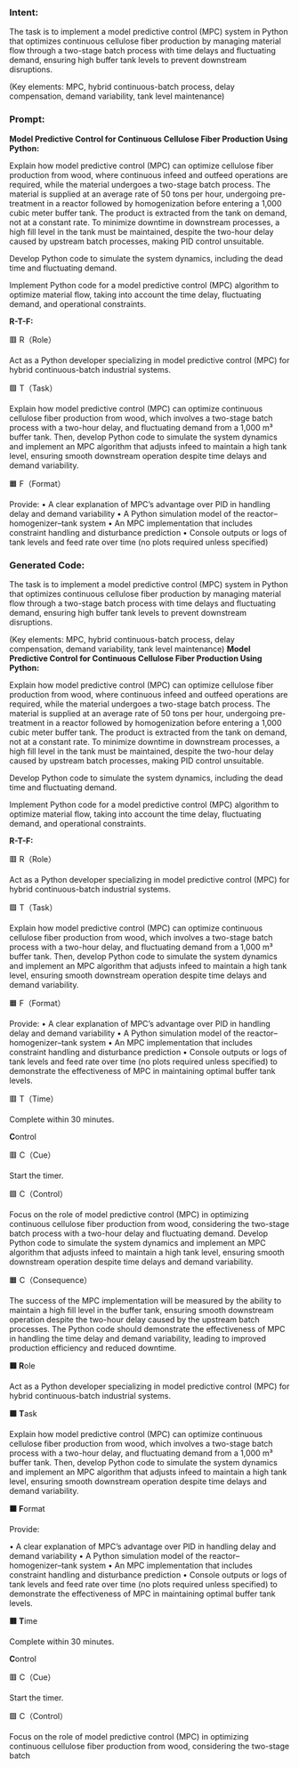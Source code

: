 ### Intent:
The task is to implement a model predictive control (MPC) system in Python that optimizes continuous cellulose fiber production by managing material flow through a two-stage batch process with time delays and fluctuating demand, ensuring high buffer tank levels to prevent downstream disruptions.  

(Key elements: MPC, hybrid continuous-batch process, delay compensation, demand variability, tank level maintenance)

### Prompt:
**Model Predictive Control for Continuous Cellulose Fiber Production Using Python:**

Explain how model predictive control (MPC) can optimize cellulose fiber production from wood, where continuous infeed and outfeed operations are required, while the material undergoes a two-stage batch process. The material is supplied at an average rate of 50 tons per hour, undergoing pre-treatment in a reactor followed by homogenization before entering a 1,000 cubic meter buffer tank. The product is extracted from the tank on demand, not at a constant rate. To minimize downtime in downstream processes, a high fill level in the tank must be maintained, despite the two-hour delay caused by upstream batch processes, making PID control unsuitable.

Develop Python code to simulate the system dynamics, including the dead time and fluctuating demand.

Implement Python code for a model predictive control (MPC) algorithm to optimize material flow, taking into account the time delay, fluctuating demand, and operational constraints.

**R-T-F:**

🟥 R（Role）

Act as a Python developer specializing in model predictive control (MPC) for hybrid continuous-batch industrial systems.

🟩 T（Task）

Explain how model predictive control (MPC) can optimize continuous cellulose fiber production from wood, which involves a two-stage batch process with a two-hour delay, and fluctuating demand from a 1,000 m³ buffer tank. Then, develop Python code to simulate the system dynamics and implement an MPC algorithm that adjusts infeed to maintain a high tank level, ensuring smooth downstream operation despite time delays and demand variability.

🟧 F（Format）

Provide:
	•	A clear explanation of MPC’s advantage over PID in handling delay and demand variability
	•	A Python simulation model of the reactor–homogenizer–tank system
	•	An MPC implementation that includes constraint handling and disturbance prediction
	•	Console outputs or logs of tank levels and feed rate over time (no plots required unless specified)

### Generated Code:
The task is to implement a model predictive control (MPC) system in Python that optimizes continuous cellulose fiber production by managing material flow through a two-stage batch process with time delays and fluctuating demand, ensuring high buffer tank levels to prevent downstream disruptions.  

(Key elements: MPC, hybrid continuous-batch process, delay compensation, demand variability, tank level maintenance)
**Model Predictive Control for Continuous Cellulose Fiber Production Using Python:**

Explain how model predictive control (MPC) can optimize cellulose fiber production from wood, where continuous infeed and outfeed operations are required, while the material undergoes a two-stage batch process. The material is supplied at an average rate of 50 tons per hour, undergoing pre-treatment in a reactor followed by homogenization before entering a 1,000 cubic meter buffer tank. The product is extracted from the tank on demand, not at a constant rate. To minimize downtime in downstream processes, a high fill level in the tank must be maintained, despite the two-hour delay caused by upstream batch processes, making PID control unsuitable.

Develop Python code to simulate the system dynamics, including the dead time and fluctuating demand.

Implement Python code for a model predictive control (MPC) algorithm to optimize material flow, taking into account the time delay, fluctuating demand, and operational constraints.

**R-T-F:**

🟥 R（Role）

Act as a Python developer specializing in model predictive control (MPC) for hybrid continuous-batch industrial systems.

🟩 T（Task）

Explain how model predictive control (MPC) can optimize continuous cellulose fiber production from wood, which involves a two-stage batch process with a two-hour delay, and fluctuating demand from a 1,000 m³ buffer tank. Then, develop Python code to simulate the system dynamics and implement an MPC algorithm that adjusts infeed to maintain a high tank level, ensuring smooth downstream operation despite time delays and demand variability.

🟧 F（Format）

Provide:
	•	A clear explanation of MPC’s advantage over PID in handling delay and demand variability
	•	A Python simulation model of the reactor–homogenizer–tank system
	•	An MPC implementation that includes constraint handling and disturbance prediction
	•	Console outputs or logs of tank levels and feed rate over time (no plots required unless specified) to demonstrate the effectiveness of MPC in maintaining optimal buffer tank levels.

🟥 T（Time）

Complete within 30 minutes.

**C**ontrol

🟥 C（Cue）

Start the timer.

🟩 C（Control）

Focus on the role of model predictive control (MPC) in optimizing continuous cellulose fiber production from wood, considering the two-stage batch process with a two-hour delay and fluctuating demand. Develop Python code to simulate the system dynamics and implement an MPC algorithm that adjusts infeed to maintain a high tank level, ensuring smooth downstream operation despite time delays and demand variability.

🟧 C（Consequence）

The success of the MPC implementation will be measured by the ability to maintain a high fill level in the buffer tank, ensuring smooth downstream operation despite the two-hour delay caused by the upstream batch processes. The Python code should demonstrate the effectiveness of MPC in handling the time delay and demand variability, leading to improved production efficiency and reduced downtime.

**🟥 R**ole

Act as a Python developer specializing in model predictive control (MPC) for hybrid continuous-batch industrial systems.

**🟩 T**ask

Explain how model predictive control (MPC) can optimize continuous cellulose fiber production from wood, which involves a two-stage batch process with a two-hour delay, and fluctuating demand from a 1,000 m³ buffer tank. Then, develop Python code to simulate the system dynamics and implement an MPC algorithm that adjusts infeed to maintain a high tank level, ensuring smooth downstream operation despite time delays and demand variability.

**🟧 F**ormat

Provide:

•	A clear explanation of MPC’s advantage over PID in handling delay and demand variability
•	A Python simulation model of the reactor–homogenizer–tank system
•	An MPC implementation that includes constraint handling and disturbance prediction
•	Console outputs or logs of tank levels and feed rate over time (no plots required unless specified) to demonstrate the effectiveness of MPC in maintaining optimal buffer tank levels.

**🟥 T**ime

Complete within 30 minutes.

**C**ontrol

🟥 C（Cue）

Start the timer.

🟩 C（Control）

Focus on the role of model predictive control (MPC) in optimizing continuous cellulose fiber production from wood, considering the two-stage batch
